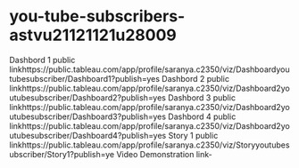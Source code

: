 # you-tube-subscribers-astvu21121121u28009
Dashbord 1 public linkhttps://public.tableau.com/app/profile/saranya.c2350/viz/Dashboardyoutubesubscriber/Dashboard1?publish=yes
Dashbord 2 public linkhttps://public.tableau.com/app/profile/saranya.c2350/viz/Dashboard2youtubesubscriber/Dashboard2?publish=yes
Dashbord 3 public linkhttps://public.tableau.com/app/profile/saranya.c2350/viz/Dashboard2youtubesubscriber/Dashboard3?publish=yes
Dashbord 4 public linkhttps://public.tableau.com/app/profile/saranya.c2350/viz/Dashboard2youtubesubscriber/Dashboard4?publish=yes
Story 1  public linkhttps://public.tableau.com/app/profile/saranya.c2350/viz/Storyyoutubesubscriber/Story1?publish=ye
Video Demonstration link-
